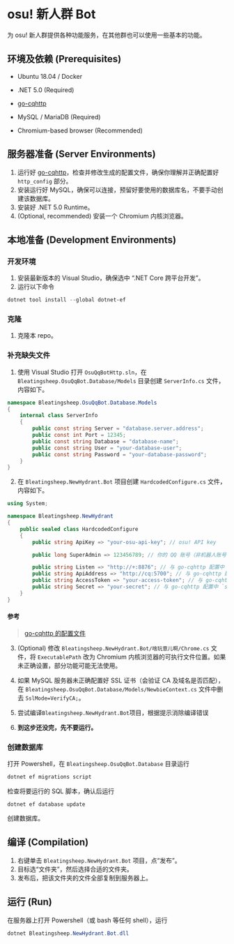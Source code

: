 # osu! 新人群 Bot
为 osu! 新人群提供各种功能服务，在其他群也可以使用一些基本的功能。

## 环境及依赖 (Prerequisites)
- Ubuntu 18.04 / Docker

- .NET 5.0 (Required)

- [go-cqhttp](https://github.com/Mrs4s/go-cqhttp)

- MySQL / MariaDB (Required)

- Chromium-based browser (Recommended)

## 服务器准备 (Server Environments)
1. 运行好 [go-cqhttp](https://github.com/Mrs4s/go-cqhttp)，检查并修改生成的配置文件，确保你理解并正确配置好 `http_config` 部分。
2. 安装运行好 MySQL，确保可以连接，预留好要使用的数据库名，不要手动创建该数据库。
3. 安装好 .NET 5.0 Runtime。
4. (Optional, recommended) 安装一个 Chromium 内核浏览器。

## 本地准备 (Development Environments)
### 开发环境
1. 安装最新版本的 Visual Studio，确保选中 “.NET Core 跨平台开发”。
2. 运行以下命令
```Powershell
dotnet tool install --global dotnet-ef
```

### 克隆
1. 克隆本 repo。

### 补充缺失文件
1. 使用 Visual Studio 打开 `OsuQqBotHttp.sln`，在 `Bleatingsheep.OsuQqBot.Database/Models` 目录创建 `ServerInfo.cs` 文件，内容如下。

```C#
namespace Bleatingsheep.OsuQqBot.Database.Models
{
    internal class ServerInfo
    {
        public const string Server = "database.server.address";
        public const int Port = 12345;
        public const string Database = "database-name";
        public const string User = "your-database-user";
        public const string Password = "your-database-password";
    }
}
```

2. 在 `Bleatingsheep.NewHydrant.Bot` 项目创建 `HardcodedConfigure.cs` 文件，内容如下。

```C#
using System;

namespace Bleatingsheep.NewHydrant
{
    public sealed class HardcodedConfigure
    {
        public string ApiKey => "your-osu-api-key"; // osu! API key

        public long SuperAdmin => 123456789; // 你的 QQ 账号（非机器人账号）

        public string Listen => "http://+:8876"; // 与 go-cqhttp 配置中 `http_config.post_urls` 部分对应
        public string ApiAddress => "http://cq:5700"; // 与 go-cqhttp 配置中 `http_config.host` 和 `http_config.host.port` 字段对应。
        public string AccessToken => "your-access-token"; // 与 go-cqhttp 配置中 `access_token` 字段对应
        public string Secret => "your-secret"; // 与 go-cqhttp 配置中 `secret` 部分对应
    }
}
```
#### 参考
> [go-cqhttp 的配置文件](https://github.com/Mrs4s/go-cqhttp/blob/master/docs/config.md)

3. (Optional) 修改 `Bleatingsheep.NewHydrant.Bot/啥玩意儿啊/Chrome.cs` 文件，将 `ExecutablePath` 改为 Chromium 内核浏览器的可执行文件位置。如果未正确设置，部分功能可能无法使用。

4. 如果 MySQL 服务器未正确配置好 SSL 证书（会验证 CA 及域名是否匹配），在 `Bleatingsheep.OsuQqBot.Database/Models/NewbieContext.cs` 文件中删去 `SslMode=VerifyCA;`。

5. 尝试编译`Bleatingsheep.NewHydrant.Bot`项目，根据提示消除编译错误

6. **到这步还没完，先不要运行。**

### 创建数据库
打开 Powershell，在 `Bleatingsheep.OsuQqBot.Database` 目录运行
```Powershell
dotnet ef migrations script
```
检查将要运行的 SQL 脚本，确认后运行
```
dotnet ef database update
```
创建数据库。

## 编译 (Compilation)
1. 右键单击 `Bleatingsheep.NewHydrant.Bot` 项目，点“发布”。
2. 目标选“文件夹”，然后选择合适的文件夹。
3. 发布后，把该文件夹的文件全部复制到服务器上。

## 运行 (Run)
在服务器上打开 Powershell（或 bash 等任何 shell），运行
```Powershell
dotnet Bleatingsheep.NewHydrant.Bot.dll
```